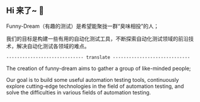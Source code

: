 ## Hi 来了~ 👋

Funny-Dream（有趣的测试）是希望能聚拢一群“臭味相投”的人；

我们的目标是构建一些有用的自动化测试工具，不断探索自动化测试领域的前沿技术，解决自动化测试各领域的难点。

```
----------------------------- translate -----------------------------
````

The creation of funny-dream aims to gather a group of like-minded people;

Our goal is to build some useful automation testing tools, continuously explore cutting-edge technologies in the field of automation testing, and solve the difficulties in various fields of automation testing.



<!--

**Here are some ideas to get you started:**

🙋‍♀️ A short introduction - what is your organization all about?
🌈 Contribution guidelines - how can the community get involved?
👩‍💻 Useful resources - where can the community find your docs? Is there anything else the community should know?
🍿 Fun facts - what does your team eat for breakfast?
🧙 Remember, you can do mighty things with the power of [Markdown](https://docs.github.com/github/writing-on-github/getting-started-with-writing-and-formatting-on-github/basic-writing-and-formatting-syntax)
-->
